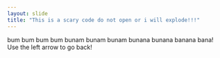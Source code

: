 ```yaml
---
layout: slide
title: "This is a scary code do not open or i will explode!!!"
---
```

bum bum bum bum bunam bunam bunam bunana bunana banana bana!
Use the left arrow to go back!
